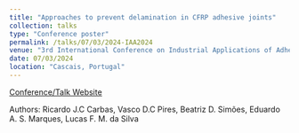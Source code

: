 ```yaml
---
title: "Approaches to prevent delamination in CFRP adhesive joints"
collection: talks
type: "Conference poster"
permalink: /talks/07/03/2024-IAA2024
venue: "3rd International Conference on Industrial Applications of Adhesives 2024"
date: 07/03/2024
location: "Cascais, Portugal"
---
```


[Conference/Talk Website](https://www.fe.up.pt/iaa/2024/)

Authors: Ricardo J.C Carbas, Vasco D.C Pires, Beatriz D. Simões, Eduardo A. S. Marques, Lucas F. M. da Silva 
